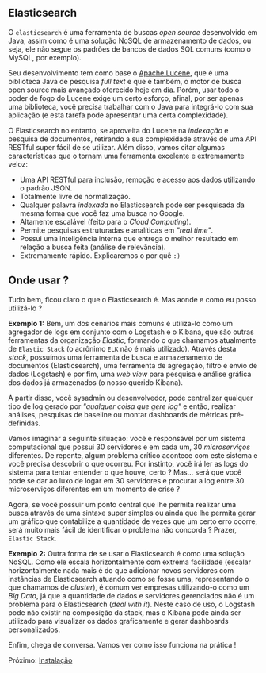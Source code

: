 ## Elasticsearch

O `elasticsearch` é uma ferramenta de buscas _open source_ desenvolvido em Java, assim como é uma solução NoSQL de armazenamento de dados, ou seja, ele não segue os padrões de bancos de dados SQL comuns (como o MySQL, por exemplo).

Seu desenvolvimento tem como base o [Apache Lucene](https://github.com/apache/lucene-solr), que é uma biblioteca Java de pesquisa _full text_ e que é também, o motor de busca open source mais avançado oferecido hoje em dia. Porém, usar todo o poder de fogo do Lucene exige um certo esforço, afinal, por ser apenas uma biblioteca, você precisa trabalhar com o Java para integrá-lo com sua aplicação (e esta tarefa pode apresentar uma certa complexidade).

O Elasticsearch no entanto, se aproveita do Lucene na _indexação_ e pesquisa de documentos, retirando a sua complexidade através de uma API RESTful super fácil de se utilizar. Além disso, vamos citar algumas características que o tornam uma ferramenta excelente e extremamente veloz:

* Uma API RESTful para inclusão, remoção e acesso aos dados utilizando o padrão JSON.
* Totalmente livre de normalização.
* Qualquer palavra _indexada_ no Elasticsearch pode ser pesquisada da mesma forma que você faz uma busca no Google.
* Altamente escalável (feito para o _Cloud Computing_).
* Permite pesquisas estruturadas e analíticas em _"real time"_.
* Possui uma inteligência interna que entrega o melhor resultado em relação a busca feita (análise de relevância).
* Extremamente rápido. Explicaremos o por quê `:)`

## Onde usar ?

Tudo bem, ficou claro o que o Elasticsearch é. Mas aonde e como eu posso utilizá-lo ?

__Exemplo 1:__
Bem, um dos cenários mais comuns é utiliza-lo como um agregador de logs em conjunto com o Logstash e o Kibana, que são outras ferramentas da organização _Elastic_, formando o que chamamos atualmente de `Elastic Stack` (o acrônimo `ELK` não é mais utilizado). Através desta _stack_, possuímos uma ferramenta de busca e armazenamento de documentos (Elasticsearch), uma ferramenta de agregação, filtro e envio de dados (Logstash) e por fim, uma _web view_ para pesquisa e análise gráfica dos dados já armazenados (o nosso querido Kibana).

A partir disso, você sysadmin ou desenvolvedor, pode centralizar qualquer tipo de log gerado por _"qualquer coisa que gere log"_ e então, realizar análises, pesquisas de baseline ou montar dashboards de métricas pré-definidas.

Vamos imaginar a seguinte situação: você é responsável por um sistema computacional que possui 30 servidores e em cada um, 30 _microserviços_ diferentes. De repente, algum problema crítico acontece com este sistema e você precisa descobrir o que ocorreu. Por instinto, você irá ler as logs do sistema para tentar entender o que houve, certo ? Mas... será que você pode se dar ao luxo de logar em 30 servidores e procurar a log entre 30 microserviços diferentes em um momento de crise ?

Agora, se você possuir um ponto central que lhe permita realizar uma busca através de uma sintaxe super simples ou ainda que lhe permita gerar um gráfico que contabilize a quantidade de vezes que um certo erro ocorre, será muito mais fácil de identificar o problema não concorda ? Prazer, `Elastic Stack`.

__Exemplo 2:__
Outra forma de se usar o Elasticsearch é como uma solução NoSQL. Como ele escala horizontalmente com extrema facilidade (escalar horizontalmente nada mais é do que adicionar novos servidores com instâncias de Elasticsearch atuando como se fosse uma, representando o que chamamos de _cluster_), é comum ver empresas utilizando-o como um _Big Data_, já que a quantidade de dados e servidores gerenciados não é um problema para o Elasticsearch (_deal with it_). Neste caso de uso, o Logstash pode não existir na composição da stack, mas o Kibana pode ainda ser utilizado para visualizar os dados graficamente e gerar dashboards personalizados.

Enfim, chega de conversa. Vamos ver como isso funciona na prática !

Próximo: [Instalação](/pages/install.md)
